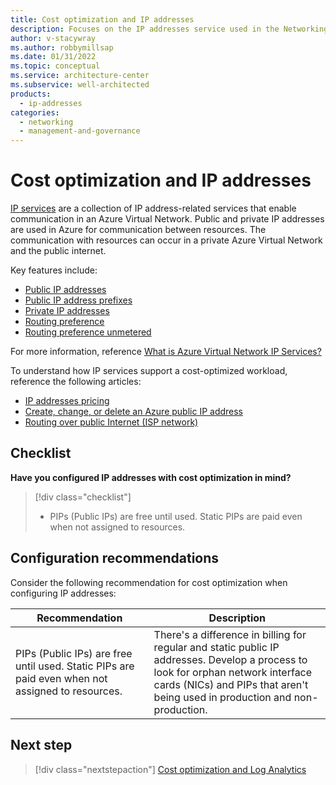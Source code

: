 ```yaml
---
title: Cost optimization and IP addresses
description: Focuses on the IP addresses service used in the Networking solution to provide best-practice and configuration recommendations related to Cost optimization.
author: v-stacywray
ms.author: robbymillsap
ms.date: 01/31/2022
ms.topic: conceptual
ms.service: architecture-center
ms.subservice: well-architected
products:
  - ip-addresses
categories:
  - networking
  - management-and-governance
---
```


# Cost optimization and IP addresses

[IP services](/azure/virtual-network/ip-services/) are a collection of IP address-related services that enable communication in an Azure Virtual Network. Public and private IP addresses are used in Azure for communication between resources. The communication with resources can occur in a private Azure Virtual Network and the public internet.

Key features include:

- [Public IP addresses](/azure/virtual-network/ip-services/ip-services-overview#public-ip-addresses)
- [Public IP address prefixes](/azure/virtual-network/ip-services/ip-services-overview#public-ip-address-prefixes)
- [Private IP addresses](/azure/virtual-network/ip-services/ip-services-overview#private-ip-addresses)
- [Routing preference](/azure/virtual-network/ip-services/ip-services-overview#routing-preference)
- [Routing preference unmetered](/azure/virtual-network/ip-services/ip-services-overview#routing-preference-unmetered)

For more information, reference [What is Azure Virtual Network IP Services?](/azure/virtual-network/ip-services/ip-services-overview)

To understand how IP services support a cost-optimized workload, reference the following articles:

- [IP addresses pricing](https://azure.microsoft.com/pricing/details/ip-addresses/)
- [Create, change, or delete an Azure public IP address](/azure/virtual-network/ip-services/virtual-network-public-ip-address)
- [Routing over public Internet (ISP network)](/azure/virtual-network/ip-services/routing-preference-overview#routing-over-public-internet-isp-network)

## Checklist

**Have you configured IP addresses with cost optimization in mind?**

> [!div class="checklist"]
> - PIPs (Public IPs) are free until used. Static PIPs are paid even when not assigned to resources.

## Configuration recommendations

Consider the following recommendation for cost optimization when configuring IP addresses:

|Recommendation|Description|
|--------------|-----------|
|PIPs (Public IPs) are free until used. Static PIPs are paid even when not assigned to resources.|There's a difference in billing for regular and static public IP addresses. Develop a process to look for orphan network interface cards (NICs) and PIPs that aren't being used in production and non-production.|

## Next step

> [!div class="nextstepaction"]
> [Cost optimization and Log Analytics](../../monitoring/log-analytics/cost-optimization.md)
